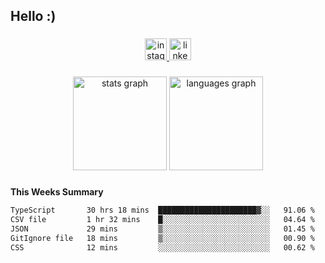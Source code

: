 <h2 align="left">Hello :)</h2>

###

<div align="center">
  <a href="https://www.instagram.com/sebi.klaus/" target="_blank">
    <img src="https://img.shields.io/static/v1?message=Instagram&logo=instagram&label=&color=E4405F&logoColor=white&labelColor=&style=for-the-badge" height="35" alt="instagram logo"  />
  </a>
  <a href="https://www.linkedin.com/in/sebastian-klaus-3aa64720b/" target="_blank">
    <img src="https://img.shields.io/static/v1?message=LinkedIn&logo=linkedin&label=&color=0077B5&logoColor=white&labelColor=&style=for-the-badge" height="35" alt="linkedin logo"  />
  </a>
</div>

###

<div align="center">
  <img src="https://github-readme-stats.vercel.app/api?username=IYourSunshineI&hide_title=false&hide_rank=false&show_icons=true&include_all_commits=true&count_private=true&disable_animations=false&theme=dracula&locale=en&hide_border=false&order=1" height="150" alt="stats graph"  />
  <img src="https://github-readme-stats.vercel.app/api/top-langs?username=IYourSunshineI&locale=en&hide_title=false&layout=compact&card_width=320&langs_count=5&theme=dracula&hide_border=false&order=2" height="150" alt="languages graph"  />
</div>

###

**This Weeks Summary**
<!--START_SECTION:waka-->

```txt
TypeScript       30 hrs 18 mins  ██████████████████████▓░░   91.06 %
CSV file         1 hr 32 mins    █░░░░░░░░░░░░░░░░░░░░░░░░   04.64 %
JSON             29 mins         ▒░░░░░░░░░░░░░░░░░░░░░░░░   01.45 %
GitIgnore file   18 mins         ▒░░░░░░░░░░░░░░░░░░░░░░░░   00.90 %
CSS              12 mins         ░░░░░░░░░░░░░░░░░░░░░░░░░   00.62 %
```

<!--END_SECTION:waka-->
